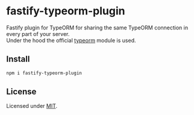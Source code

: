 # fastify-typeorm-plugin

Fastify plugin for TypeORM for sharing the same TypeORM connection in every part of your server.  
Under the hood the official [typeorm](https://www.npmjs.com/package/typeorm/typeorm) module is used.

## Install

```sh
npm i fastify-typeorm-plugin
```

## License

Licensed under [MIT](./LICENSE).
